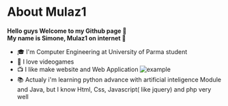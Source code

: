 # About Mulaz1
 __Hello guys Welcome to my Github page 👐__<br>
 __My name is __Simone__, Mulaz1 on internet 👻__

* 🎓 I'm Computer Engineering at University of Parma student
* 👾 I love videogames  
* 📺 I like make website and Web Application ![example](http://apptemp.mulazlab.com)
* 📚 Actualy i'm learning python advance with artificial inteligence Module and Java, but I know Html, Css, Javascript( like jquery) and php very well  



